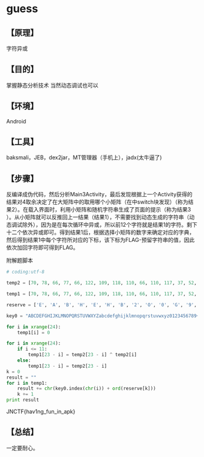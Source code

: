 # guess
## **【原理】**

字符异或

## **【目的】**

掌握静态分析技术 当然动态调试也可以

## **【环境】**

Android

## **【工具】**

baksmali，JEB，dex2jar，MT管理器（手机上），jadx(太牛逼了)

## **【步骤】**

反编译成伪代码，然后分析Main3Activity，最后发现根据上一个Activity获得的结果对4取余决定了在大矩阵中的取用哪个小矩阵（在中switch块发现）（称为结果2）。在载入界面时，利用小矩阵和随机字符串生成了页面的提示（称为结果3 ）。从小矩阵就可以反推回上一结果（结果1），不需要找到动态生成的字符串（动态调试除外），因为是在每次循环中异或，所以前12个字符就是结果1的字符。剩下十二个依次异或即可。得到结果1后，根据选择小矩阵的数字来确定对应的字典，然后得到结果1中每个字符所对应的下标，该下标为FLAG-预留字符串的值，因此依次加回字符即可得到FLAG。

附解题脚本

```python
# coding:utf-8

temp2 = [70, 78, 66, 77, 66, 122, 109, 118, 110, 66, 110, 117, 37, 52, 55, 4, 57, 63, 47, 26, 42, 38, 22,40]  # 以case0为例

temp1 = [70, 78, 66, 77, 66, 122, 109, 118, 110, 66, 110, 117, 37, 52, 55, 4, 57, 63, 47, 26, 42, 38, 22, 40]

reserve = ['E', 'A', 'B', 'H', 'E', 'H', 'B', '2', 'O', '0', 'G', '9', 'P', 'M', 'G', 'K', 'Q', 'X', 'Z', 'H', 'A', 'S','T', 'V']

key0 = "ABCDEFGHIJKLMNOPQRSTUVWXYZabcdefghijklmnopqrstuvwxyz0123456789+/"

for i in xrange(24):
    temp1[i] = 0

for i in xrange(24):
    if i <= 11:
        temp1[23 - i] = temp2[23 - i] ^ temp2[i]
    else:
        temp1[23 - i] = temp2[23 - i]
k = 0
result = ""
for i in temp1:
    result += chr(key0.index(chr(i)) + ord(reserve[k]))
    k += 1
print result
```

JNCTF{hav1ng_fun_in_apk}

## **【总结】**

一定要耐心。